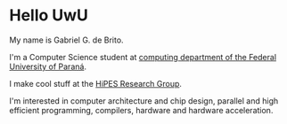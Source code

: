 # Hello UwU

My name is Gabriel G. de Brito.

I'm a Computer Science student at [computing department of the Federal
University of Paraná](https://web.inf.ufpr.br/dinf/).

I make cool stuff at the [HiPES Research Group](https://github.com/hipes-ufpr).

I'm interested in computer architecture and chip design, parallel and high
efficient programming, compilers, hardware and hardware acceleration.
